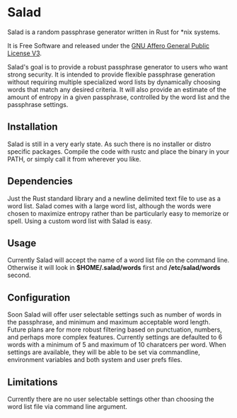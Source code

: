 #  Salad

Salad is a random passphrase generator written in Rust for *nix systems.

It is Free Software and released under the [GNU Affero General Public License V3](http://www.gnu.org/licenses/agpl.html).

Salad's goal is to provide a robust passphrase generator to users who want strong security. It is intended to provide flexible passphrase generation without requiring multiple specialized word lists by dynamically choosing words that match any desired criteria. It will also provide an estimate of the amount of entropy in a given passphrase, controlled by the word list and the passphrase settings.


## Installation

Salad is still in a very early state. As such there is no installer or distro specific packages. Compile the code with rustc and place the binary in your PATH, or simply call it from wherever you like. 


## Dependencies

Just the Rust standard library and a newline delimited text file to use as a word list. Salad comes with a large word list, although the words were chosen to maximize entropy rather than be particularly easy to memorize or spell. Using a custom word list with Salad is easy.


## Usage

Currently Salad will accept the name of a word list file on the command line. Otherwise it will look in **$HOME/.salad/words** first and **/etc/salad/words** second. 


## Configuration

Soon Salad will offer user selectable settings such as number of words in the passphrase, and minimum and maximum acceptable word length. Future plans are for more robust filtering based on punctuation, numbers, and perhaps more complex features. Currently settings are defaulted to 6 words with a minimum of 5 and maximum of 10 charatcers per word. When settings are available, they will be able to be set via commandline, environment variables and both system and user prefs files.


## Limitations

Currently there are no user selectable settings other than choosing the word list file via command line argument.
